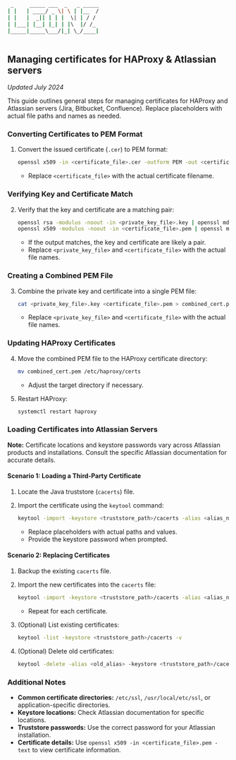 ```bash
 _     _____ ___  _   _ _____
| |   | ____/ _ \| \ | |__  /
| |   |  _|| | | |  \| | / / 
| |___| |__| |_| | |\  |/ /_ 
|_____|_____\___/|_| \_/____|
                             
```

## Managing certificates for HAProxy & Atlassian servers
*Updated July 2024*

This guide outlines general steps for managing certificates for HAProxy and Atlassian servers (Jira, Bitbucket, Confluence). Replace placeholders with actual file paths and names as needed.

### Converting Certificates to PEM Format
1. Convert the issued certificate (`.cer`) to PEM format:

   ```bash
   openssl x509 -in <certificate_file>.cer -outform PEM -out <certificate_file>.pem
   ```
   * Replace `<certificate_file>` with the actual certificate filename.

### Verifying Key and Certificate Match
2. Verify that the key and certificate are a matching pair:

   ```bash
   openssl rsa -modulus -noout -in <private_key_file>.key | openssl md5
   openssl x509 -modulus -noout -in <certificate_file>.pem | openssl md5
   ```
   * If the output matches, the key and certificate are likely a pair.
   * Replace `<private_key_file>` and `<certificate_file>` with the actual file names.

### Creating a Combined PEM File
3. Combine the private key and certificate into a single PEM file:

   ```bash
   cat <private_key_file>.key <certificate_file>.pem > combined_cert.pem
   ```
   * Replace `<private_key_file>` and `<certificate_file>` with the actual file names.

### Updating HAProxy Certificates
4. Move the combined PEM file to the HAProxy certificate directory:

   ```bash
   mv combined_cert.pem /etc/haproxy/certs
   ```
   * Adjust the target directory if necessary.

5. Restart HAProxy:

   ```bash
   systemctl restart haproxy
   ```

### Loading Certificates into Atlassian Servers
**Note:** Certificate locations and keystore passwords vary across Atlassian products and installations. Consult the specific Atlassian documentation for accurate details.

#### Scenario 1: Loading a Third-Party Certificate
1. Locate the Java truststore (`cacerts`) file.
2. Import the certificate using the `keytool` command:

   ```bash
   keytool -import -keystore <truststore_path>/cacerts -alias <alias_name> -file <certificate_file>.pem
   ```
   * Replace placeholders with actual paths and values.
   * Provide the keystore password when prompted.

#### Scenario 2: Replacing Certificates
1. Backup the existing `cacerts` file.
2. Import the new certificates into the `cacerts` file:

   ```bash
   keytool -import -keystore <truststore_path>/cacerts -alias <alias_name> -file <certificate_file>.pem
   ```
   * Repeat for each certificate.
3. (Optional) List existing certificates:

   ```bash
   keytool -list -keystore <truststore_path>/cacerts -v
   ```
4. (Optional) Delete old certificates:

   ```bash
   keytool -delete -alias <old_alias> -keystore <truststore_path>/cacerts
   ```

### Additional Notes
* **Common certificate directories:** `/etc/ssl`, `/usr/local/etc/ssl`, or application-specific directories.
* **Keystore locations:** Check Atlassian documentation for specific locations.
* **Truststore passwords:** Use the correct password for your Atlassian installation.
* **Certificate details:** Use `openssl x509 -in <certificate_file>.pem -text` to view certificate information.
